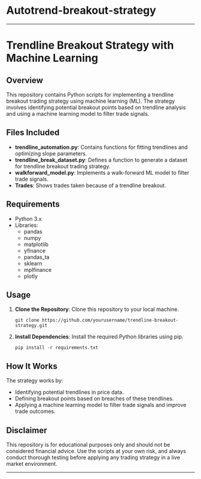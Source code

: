 # Autotrend-breakout-strategy
---

# Trendline Breakout Strategy with Machine Learning

## Overview

This repository contains Python scripts for implementing a trendline breakout trading strategy using machine learning (ML). The strategy involves identifying potential breakout points based on trendline analysis and using a machine learning model to filter trade signals.

## Files Included

- **trendline_automation.py**: Contains functions for fitting trendlines and optimizing slope parameters.
- **trendline_break_dataset.py**: Defines a function to generate a dataset for trendline breakout trading strategy.
- **walkforward_model.py**: Implements a walk-forward ML model to filter trade signals.
- **Trades**: Shows trades taken because of a trendline breakout.

## Requirements

- Python 3.x
- Libraries:
  - pandas
  - numpy
  - matplotlib
  - yfinance
  - pandas_ta
  - sklearn
  - mplfinance
  - plotly

## Usage

1. **Clone the Repository**: Clone this repository to your local machine.

   ```
   git clone https://github.com/yourusername/trendline-breakout-strategy.git
   ```

2. **Install Dependencies**: Install the required Python libraries using pip.

   ```
   pip install -r requirements.txt
   ```


## How It Works

The strategy works by:

- Identifying potential trendlines in price data.
- Defining breakout points based on breaches of these trendlines.
- Applying a machine learning model to filter trade signals and improve trade outcomes.

## Disclaimer

This repository is for educational purposes only and should not be considered financial advice. Use the scripts at your own risk, and always conduct thorough testing before applying any trading strategy in a live market environment.

---

